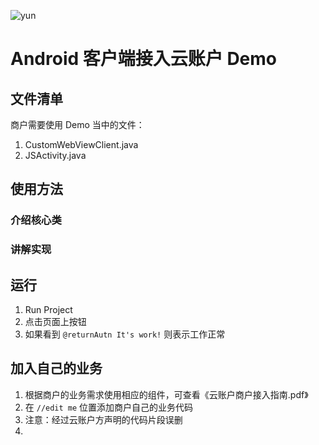 ![yun](https://www.yunzhanghu.com/img/logo.png)

# Android 客户端接入云账户 Demo

## 文件清单

商户需要使用 Demo 当中的文件：

1. CustomWebViewClient.java
2. JSActivity.java

## 使用方法

### 介绍核心类

### 讲解实现

## 运行

1. Run Project
2. 点击页面上按钮
3. 如果看到 `@returnAutn It's work!` 则表示工作正常

## 加入自己的业务

1. 根据商户的业务需求使用相应的组件，可查看《云账户商户接入指南.pdf》
2. 在 `//edit me` 位置添加商户自己的业务代码
3. 注意：经过云账户方声明的代码片段误删
4. 
